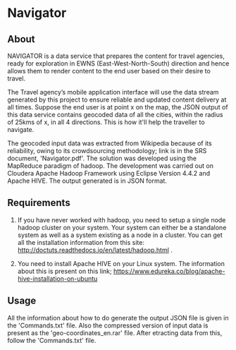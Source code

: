 # Navigator

## About
NAVIGATOR is a data service that prepares the content for travel agencies, ready for exploration in EWNS (East-West-North-South) direction and hence allows them to render content to the end user based on their desire to travel. 

The Travel agency’s mobile application interface will use the data stream generated by this project to ensure reliable and updated content delivery at all times. Suppose the end user is at point x on the map, the JSON output of this data service contains geocoded data of all the cities, within the radius of 25kms of x, in all 4 directions. This is how it'll help the traveller to navigate. 

The geocoded input data was extracted from Wikipedia because of its reliability, owing to its crowdsourcing methodology; link is in the SRS document, 'Navigator.pdf'. The solution was developed using the MapReduce paradigm of hadoop. The development was carried out on Cloudera Apache Hadoop Framework using Eclipse Version 4.4.2 and Apache HIVE. The output generated is in JSON format.

## Requirements 
1. If you have never worked with hadoop, you need to setup a single node hadoop cluster on your system. Your system can either be a standalone system as well as a system existing as a node in a cluster. You can get all the installation information from this site:
http://doctuts.readthedocs.io/en/latest/hadoop.html .

2. You need to install Apache HIVE on your Linux system. The information about this is present on this link;
https://www.edureka.co/blog/apache-hive-installation-on-ubuntu

## Usage
All the information about how to do generate the output JSON file is given in the 'Commands.txt' file. Also the compressed version of input data is present as the 'geo-coordinates_en.rar' file. After etracting data from this, follow the 'Commands.txt' file.
